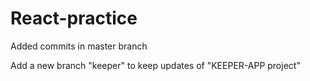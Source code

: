 # React-practice
Added commits in master branch 

Add a new branch "keeper" to keep updates of "KEEPER-APP project"
